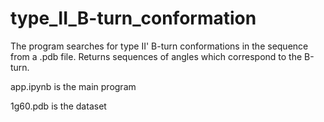 # type_II_B-turn_conformation

The program searches for type II' B-turn conformations in the sequence from a .pdb file. Returns sequences of angles which correspond to the B-turn.

app.ipynb is the main program

1g60.pdb is the dataset
